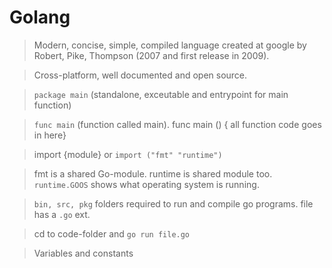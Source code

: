 # Golang

 > Modern, concise, simple, compiled language created at google by Robert, Pike, Thompson (2007 and first release in 2009).
 
 > Cross-platform, well documented and open source.
 
 > `package main` (standalone, exceutable and entrypoint for main function)
 
 > `func main` (function called main). func main () { all function code goes in here}
 
 > import {module} or `import ("fmt" "runtime")` 
 
 > fmt is a shared Go-module. runtime is shared module too. `runtime.GOOS` shows what operating system is running. 
 
 > `bin, src, pkg` folders required to run and compile go programs. file has a `.go` ext.
 
 > cd to code-folder and `go run file.go`
 
 > Variables and constants
 
 

